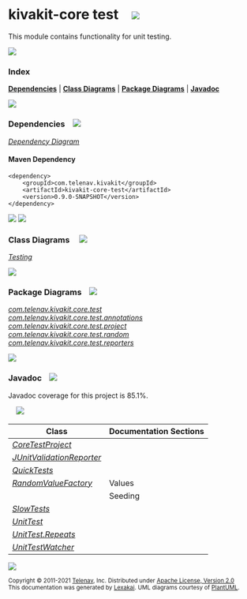 # kivakit-core test &nbsp;&nbsp; <img src="https://www.kivakit.org/images/https://www.kivakit.org/images/gears-40.png.png" srcset="https://www.kivakit.org/images/https://www.kivakit.org/images/gears-40.png-2x.png 2x"/>

This module contains functionality for unit testing.

<img src="https://www.kivakit.org/images/horizontal-line-512.png" srcset="https://www.kivakit.org/images/horizontal-line-512-2x.png 2x"/>

### Index



[**Dependencies**](#dependencies) | [**Class Diagrams**](#class-diagrams) | [**Package Diagrams**](#package-diagrams) | [**Javadoc**](#javadoc)

<img src="https://www.kivakit.org/images/horizontal-line-512.png" srcset="https://www.kivakit.org/images/horizontal-line-512-2x.png 2x"/>

### Dependencies <a name="dependencies"></a> &nbsp;&nbsp; <img src="https://www.kivakit.org/images/dependencies-32.png" srcset="https://www.kivakit.org/images/dependencies-32-2x.png 2x"/>

[*Dependency Diagram*](https://www.kivakit.org/lexakai/kivakit/kivakit-core/test/documentation/diagrams/dependencies.svg)

#### Maven Dependency

    <dependency>
        <groupId>com.telenav.kivakit</groupId>
        <artifactId>kivakit-core-test</artifactId>
        <version>0.9.0-SNAPSHOT</version>
    </dependency>


<img src="https://www.kivakit.org/images/horizontal-line-128.png" srcset="https://www.kivakit.org/images/horizontal-line-128-2x.png 2x"/>

[//]: # (start-user-text)



[//]: # (end-user-text)

<img src="https://www.kivakit.org/images/horizontal-line-128.png" srcset="https://www.kivakit.org/images/horizontal-line-128-2x.png 2x"/>

### Class Diagrams <a name="class-diagrams"></a> &nbsp; &nbsp; <img src="https://www.kivakit.org/images/diagram-40.png" srcset="https://www.kivakit.org/images/diagram-40-2x.png 2x"/>

[*Testing*](https://www.kivakit.org/lexakai/kivakit/kivakit-core/test/documentation/diagrams/diagram-test.svg)

<img src="https://www.kivakit.org/images/horizontal-line-128.png" srcset="https://www.kivakit.org/images/horizontal-line-128-2x.png 2x"/>

### Package Diagrams <a name="package-diagrams"></a> &nbsp;&nbsp; <img src="https://www.kivakit.org/images/box-32.png" srcset="https://www.kivakit.org/images/box-32-2x.png 2x"/>

[*com.telenav.kivakit.core.test*](https://www.kivakit.org/lexakai/kivakit/kivakit-core/test/documentation/diagrams/com.telenav.kivakit.core.test.svg)  
[*com.telenav.kivakit.core.test.annotations*](https://www.kivakit.org/lexakai/kivakit/kivakit-core/test/documentation/diagrams/com.telenav.kivakit.core.test.annotations.svg)  
[*com.telenav.kivakit.core.test.project*](https://www.kivakit.org/lexakai/kivakit/kivakit-core/test/documentation/diagrams/com.telenav.kivakit.core.test.project.svg)  
[*com.telenav.kivakit.core.test.random*](https://www.kivakit.org/lexakai/kivakit/kivakit-core/test/documentation/diagrams/com.telenav.kivakit.core.test.random.svg)  
[*com.telenav.kivakit.core.test.reporters*](https://www.kivakit.org/lexakai/kivakit/kivakit-core/test/documentation/diagrams/com.telenav.kivakit.core.test.reporters.svg)

<img src="https://www.kivakit.org/images/horizontal-line-128.png" srcset="https://www.kivakit.org/images/horizontal-line-128-2x.png 2x"/>

### Javadoc <a name="javadoc"></a> &nbsp;&nbsp; <img src="https://www.kivakit.org/images/books-32.png" srcset="https://www.kivakit.org/images/books-32-2x.png 2x"/>

Javadoc coverage for this project is 85.1%.  
  
&nbsp; &nbsp; <img src="https://www.kivakit.org/images/meter-90-96.png" srcset="https://www.kivakit.org/images/meter-90-96-2x.png 2x"/>




| Class | Documentation Sections |
|---|---|
| [*CoreTestProject*](https://www.kivakit.org/javadoc/kivakit/kivakit.core.test/com/telenav/kivakit/core/test/project/CoreTestProject.html) |  |  
| [*JUnitValidationReporter*](https://www.kivakit.org/javadoc/kivakit/kivakit.core.test/com/telenav/kivakit/core/test/reporters/JUnitValidationReporter.html) |  |  
| [*QuickTests*](https://www.kivakit.org/javadoc/kivakit/kivakit.core.test/com/telenav/kivakit/core/test/annotations/QuickTests.html) |  |  
| [*RandomValueFactory*](https://www.kivakit.org/javadoc/kivakit/kivakit.core.test/com/telenav/kivakit/core/test/random/RandomValueFactory.html) | Values |  
| | Seeding |  
| [*SlowTests*](https://www.kivakit.org/javadoc/kivakit/kivakit.core.test/com/telenav/kivakit/core/test/annotations/SlowTests.html) |  |  
| [*UnitTest*](https://www.kivakit.org/javadoc/kivakit/kivakit.core.test/com/telenav/kivakit/core/test/UnitTest.html) |  |  
| [*UnitTest.Repeats*](https://www.kivakit.org/javadoc/kivakit/kivakit.core.test/com/telenav/kivakit/core/test/UnitTest.Repeats.html) |  |  
| [*UnitTestWatcher*](https://www.kivakit.org/javadoc/kivakit/kivakit.core.test/com/telenav/kivakit/core/test/UnitTestWatcher.html) |  |  

[//]: # (start-user-text)



[//]: # (end-user-text)

<img src="https://www.kivakit.org/images/horizontal-line-512.png" srcset="https://www.kivakit.org/images/horizontal-line-512-2x.png 2x"/>

<sub>Copyright &#169; 2011-2021 [Telenav](http://telenav.com), Inc. Distributed under [Apache License, Version 2.0](LICENSE)</sub>  
<sub>This documentation was generated by [Lexakai](https://github.com/Telenav/lexakai). UML diagrams courtesy
of [PlantUML](http://plantuml.com).</sub>

